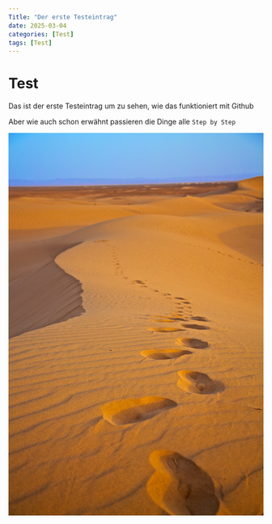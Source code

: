 ```yaml
---
Title: "Der erste Testeintrag"
date: 2025-03-04
categories: [Test]
tags: [Test]
---
```


# Test



Das ist der erste Testeintrag um zu sehen, wie das funktioniert mit Github

Aber wie auch schon erwähnt passieren die Dinge alle `Step by Step`

![Step by Step](/img/Steps.jpg)
